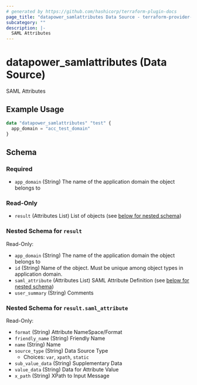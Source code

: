 ```yaml
---
# generated by https://github.com/hashicorp/terraform-plugin-docs
page_title: "datapower_samlattributes Data Source - terraform-provider-datapower"
subcategory: ""
description: |-
  SAML Attributes
---
```


# datapower_samlattributes (Data Source)

SAML Attributes

## Example Usage

```terraform
data "datapower_samlattributes" "test" {
  app_domain = "acc_test_domain"
}
```

<!-- schema generated by tfplugindocs -->
## Schema

### Required

- `app_domain` (String) The name of the application domain the object belongs to

### Read-Only

- `result` (Attributes List) List of objects (see [below for nested schema](#nestedatt--result))

<a id="nestedatt--result"></a>
### Nested Schema for `result`

Read-Only:

- `app_domain` (String) The name of the application domain the object belongs to
- `id` (String) Name of the object. Must be unique among object types in application domain.
- `saml_attribute` (Attributes List) SAML Attribute Definition (see [below for nested schema](#nestedatt--result--saml_attribute))
- `user_summary` (String) Comments

<a id="nestedatt--result--saml_attribute"></a>
### Nested Schema for `result.saml_attribute`

Read-Only:

- `format` (String) Attribute NameSpace/Format
- `friendly_name` (String) Friendly Name
- `name` (String) Name
- `source_type` (String) Data Source Type
  - Choices: `var`, `xpath`, `static`
- `sub_value_data` (String) Supplementary Data
- `value_data` (String) Data for Attribute Value
- `x_path` (String) XPath to Input Message
